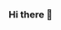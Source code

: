 ### Hi there 👋

<!--
**agrogur/agrogur** is a ✨ _special_ ✨ repository because its `README.md` (this file) appears on your GitHub profile.

🔭 I’m currently working on changing my job title to coder.
🌱 I’m currently learning Python and Deutsch. 
👯 I’m looking to collaborate on some open source projects.
🤔 I’m looking for help with getting a job as a junior developer.
💬 Ask me about anything.
📫 How to reach me: Twitter - @agrogur.
😄 Pronouns: I don't have any. I am no one.
⚡ Fun fact: I am a huge fan of the TV series 'How to Get Away with Murder'.
